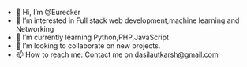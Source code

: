 - 👋 Hi, I’m @Eurecker
- 👀 I’m interested in Full stack web development,machine learning and Networking
- 🌱 I’m currently learning Python,PHP,JavaScript
- 💞️ I’m looking to collaborate on new projects.
- 📫 How to reach me: Contact me on dasilautkarsh@gmail.com

<!---
Eurecker/Eurecker is a ✨ special ✨ repository because its `README.md` (this file) appears on your GitHub profile.
You can click the Preview link to take a look at your changes.
--->
